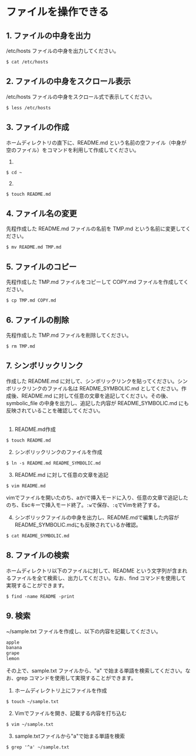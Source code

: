 # ファイルを操作できる

## 1. ファイルの中身を出力

/etc/hosts ファイルの中身を出力してください。
```
$ cat /etc/hosts
```


## 2. ファイルの中身をスクロール表示

/etc/hosts ファイルの中身をスクロール式で表示してください。
```
$ less /etc/hosts
```


## 3. ファイルの作成

ホームディレクトリの直下に、README.md という名前の空ファイル（中身が空のファイル）をコマンドを利用して作成してください。

1.
```
$ cd ~
```
2. 
```
$ touch README.md
```


## 4. ファイル名の変更

先程作成した README.md ファイルの名前を TMP.md という名前に変更してください。
```
$ mv README.md TMP.md
```


## 5. ファイルのコピー

先程作成した TMP.md ファイルをコピーして COPY.md ファイルを作成してください。
```
$ cp TMP.md COPY.md
```


## 6. ファイルの削除

先程作成した TMP.md ファイルを削除してください。
```
$ rm TMP.md
```


## 7. シンボリックリンク

作成した README.md に対して、シンボリックリンクを貼ってください。シンボリックリンクのファイル名は README_SYMBOLIC.md としてください。作成後、README.md に対して任意の文章を追記してください。その後、symbolic_file の中身を出力し、追記した内容が README_SYMBOLIC.md にも反映されていることを確認してください。
<br>
<br>

1. README.md作成
```
$ touch README.md 
```
2. シンボリックリンクのファイルを作成
```
$ ln -s README.md README_SYMBOLIC.md
```
3. README.md に対して任意の文章を追記
```
$ vim README.md
```
vimでファイルを開いたのち、aかiで挿入モードに入り、任意の文章で追記したのち、Escキーで挿入モード終了。`:w`で保存、`:q`でVimを終了する。

4. シンボリックファイルの中身を出力し、README.mdで編集した内容がREADME_SYMBOLIC.mdにも反映されているか確認。
```
$ cat README_SYMBOLIC.md
```



## 8. ファイルの検索

ホームディレクトリ以下のファイルに対して、README という文字列が含まれるファイルを全て検索し、出力してください。なお、find コマンドを使用して実現することができます。
```
$ find -name README -print
```



## 9. 検索

~/sample.txt ファイルを作成し、以下の内容を記載してください。

```bash
apple
banana
grape
lemon
```

その上で、sample.txt ファイルから、"a" で始まる単語を検索してください。なお、grep コマンドを使用して実現することができます。
<br>

1. ホームディレクトリ上にファイルを作成
```
$ touch ~/sample.txt
```
2. Vimでファイルを開き、記載する内容を打ち込む
```
$ vim ~/sample.txt
```
3. sample.txtファイルから"a"で始まる単語を検索
```
$ grep '^a' ~/sample.txt
```

